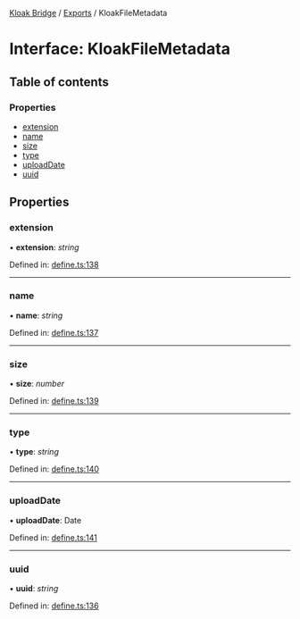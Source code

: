 [Kloak Bridge](../README.md) / [Exports](../modules.md) / KloakFileMetadata

# Interface: KloakFileMetadata

## Table of contents

### Properties

- [extension](kloakfilemetadata.md#extension)
- [name](kloakfilemetadata.md#name)
- [size](kloakfilemetadata.md#size)
- [type](kloakfilemetadata.md#type)
- [uploadDate](kloakfilemetadata.md#uploaddate)
- [uuid](kloakfilemetadata.md#uuid)

## Properties

### extension

• **extension**: *string*

Defined in: [define.ts:138](https://github.com/CoNET-project/kloak-bridge/blob/03b3a6b/src/define.ts#L138)

___

### name

• **name**: *string*

Defined in: [define.ts:137](https://github.com/CoNET-project/kloak-bridge/blob/03b3a6b/src/define.ts#L137)

___

### size

• **size**: *number*

Defined in: [define.ts:139](https://github.com/CoNET-project/kloak-bridge/blob/03b3a6b/src/define.ts#L139)

___

### type

• **type**: *string*

Defined in: [define.ts:140](https://github.com/CoNET-project/kloak-bridge/blob/03b3a6b/src/define.ts#L140)

___

### uploadDate

• **uploadDate**: Date

Defined in: [define.ts:141](https://github.com/CoNET-project/kloak-bridge/blob/03b3a6b/src/define.ts#L141)

___

### uuid

• **uuid**: *string*

Defined in: [define.ts:136](https://github.com/CoNET-project/kloak-bridge/blob/03b3a6b/src/define.ts#L136)
